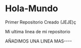 # Hola-Mundo
Primer Repositorio Creado (JEJE)ç

Mi ultima linea de mi repositorio

AÑADIMOS UNA LINEA MAS----
